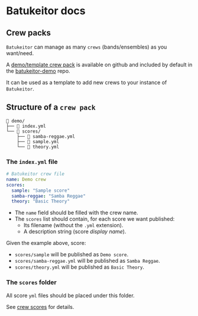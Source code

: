 # Batukeitor docs

## Crew packs
`Batukeitor` can manage as many `crews` (bands/ensembles) as you want/need.

A [demo/template crew pack](https://github.com/clvLabs/batukeitor-crew-demo) is available on github and included by default in the [batukeitor-demo](https://github.com/clvLabs/batukeitor-demo) repo.


It can be used as a template to add new crews to your instance of `Batukeitor`.

## Structure of a `crew pack`
```
 demo/
├──  index.yml
└──  scores/
    ├──  samba-reggae.yml
    ├──  sample.yml
    └──  theory.yml
```

### The `index.yml` file
```yml
# Batukeitor crew file
name: Demo crew
scores:
  sample: "Sample score"
  samba-reggae: "Samba Reggae"
  theory: "Basic Theory"
```

* The `name` field should be filled with the crew name.
* The `scores` list should contain, for each score we want published:
  * Its filename (without the `.yml` extension).
  * A description string (score _display name_).

Given the example above, score:
* `scores/sample` will be published as `Demo score`.
* `scores/samba-reggae.yml` will be published as `Samba Reggae`.
* `scores/theory.yml` will be published as `Basic Theory`.

### The `scores` folder
All score `yml` files should be placed under this folder.

See [crew scores](crew-scores.md) for details.
